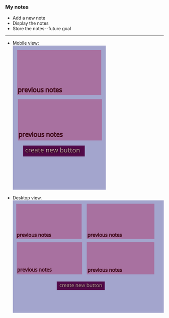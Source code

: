 ### My notes

* Add a new note
* Display the notes
* Store the notes--future goal

  
___
* Mobile view:<br>
  ![mobile view](images/mobile.png)

* Desktop view.<br>
  ![desktop view](images/desktop.png)